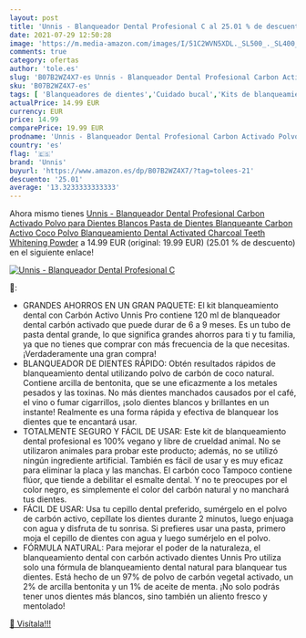 ```yaml
---
layout: post
title: 'Unnis - Blanqueador Dental Profesional C al 25.01 % de descuento'
date: 2021-07-29 12:50:28
image: 'https://m.media-amazon.com/images/I/51C2WVN5XDL._SL500_._SL400_.jpg'
comments: true
category: ofertas
author: 'tole.es'
slug: 'B07B2WZ4X7-es Unnis - Blanqueador Dental Profesional Carbon Activado...'
sku: 'B07B2WZ4X7-es'
tags: [ 'Blanqueadores de dientes','Cuidado bucal','Kits de blanqueamiento de dientes','Salud y cuidado personal','de','dientes','pasta','unnis', ]
actualPrice: 14.99 EUR
currency: EUR
price: 14.99
comparePrice: 19.99 EUR
prodname: 'Unnis - Blanqueador Dental Profesional Carbon Activado Polvo para Dientes Blancos Pasta de Dientes Blanqueante Carbon Activo Coco Polvo Blanqueamiento Dental Activated Charcoal Teeth Whitening Powder'
country: 'es'
flag: '🇪🇸'
brand: 'Unnis'
buyurl: 'https://www.amazon.es/dp/B07B2WZ4X7/?tag=tolees-21'
descuento: '25.01'
average: '13.3233333333333'
---
```


Ahora mismo tienes [Unnis - Blanqueador Dental Profesional Carbon Activado Polvo para Dientes Blancos Pasta de Dientes Blanqueante Carbon Activo Coco Polvo Blanqueamiento Dental Activated Charcoal Teeth Whitening Powder](https://www.amazon.es/dp/B07B2WZ4X7/?tag=tolees-21) a 14.99 EUR (original: 19.99 EUR) (25.01 %  de descuento) en el siguiente enlace!

[![Unnis - Blanqueador Dental Profesional C](https://m.media-amazon.com/images/I/51C2WVN5XDL._SL500_._SL400_.jpg)](https://www.amazon.es/dp/B07B2WZ4X7/?tag=tolees-21)

🔎:

- GRANDES AHORROS EN UN GRAN PAQUETE: El kit blanqueamiento dental con Carbón Activo Unnis Pro contiene 120 ml de blanqueador dental carbón activado que puede durar de 6 a 9 meses. Es un tubo de pasta dental grande, lo que significa grandes ahorros para ti y tu familia, ya que no tienes que comprar con más frecuencia de la que necesitas. ¡Verdaderamente una gran compra!
- BLANQUEADOR DE DIENTES RÁPIDO: Obtén resultados rápidos de blanqueamiento dental utilizando polvo de carbón de coco natural. Contiene arcilla de bentonita, que se une eficazmente a los metales pesados y las toxinas. No más dientes manchados causados por el café, el vino o fumar cigarrillos, ¡solo dientes blancos y brillantes en un instante! Realmente es una forma rápida y efectiva de blanquear los dientes que te encantará usar.
- TOTALMENTE SEGURO Y FÁCIL DE USAR: Este kit de blanqueamiento dental profesional es 100% vegano y libre de crueldad animal. No se utilizaron animales para probar este producto; además, no se utilizó ningún ingrediente artificial. También es fácil de usar y es muy eficaz para eliminar la placa y las manchas. El carbón coco Tampoco contiene flúor, que tiende a debilitar el esmalte dental. Y no te preocupes por el color negro, es simplemente el color del carbón natural y no manchará tus dientes.
- FÁCIL DE USAR: Usa tu cepillo dental preferido, sumérgelo en el polvo de carbón activo, cepíllate los dientes durante 2 minutos, luego enjuaga con agua y disfruta de tu sonrisa. Si prefieres usar una pasta, primero moja el cepillo de dientes con agua y luego sumérjelo en el polvo.
- FÓRMULA NATURAL: Para mejorar el poder de la naturaleza, el blanqueamiento dental con carbón activado dientes Unnis Pro utiliza solo una fórmula de blanqueamiento dental natural para blanquear tus dientes. Está hecho de un 97% de polvo de carbón vegetal activado, un 2% de arcilla bentonita y un 1% de aceite de menta. ¡No solo podrás tener unos dientes más blancos, sino también un aliento fresco y mentolado!

[🛒 Visítala!!!](https://www.amazon.es/dp/B07B2WZ4X7/?tag=tolees-21)
